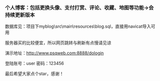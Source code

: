 ### 个人博客：包括更换头像、支付打赏、评论、收藏、地图等功能->会持续更新版本

数据库见：项目下myblog\src\main\resources\blog.sql，直接用navicat导入可用

服务器买的比较便宜，所以网页跳转与刷新有点慢请见谅

演示地址：http://www.psqweb.com:8888/dologin

登陆账号：user 密码：123456

最后希望大家点个star，感谢！
